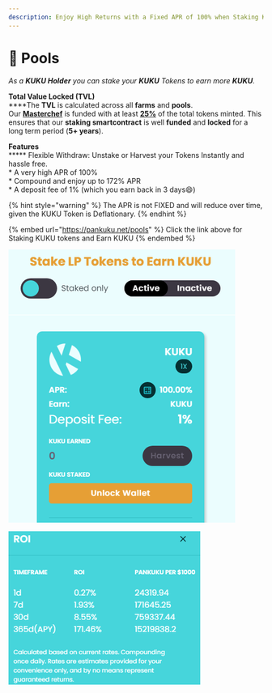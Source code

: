 ```yaml
---
description: Enjoy High Returns with a Fixed APR of 100% when Staking KUKU
---
```


# 🥞 Pools

_As a **KUKU Holder** you can stake your **KUKU** Tokens to earn more **KUKU**._

**Total Value Locked (TVL)**\
****The **TVL** is calculated across all **farms** and **pools**.\
Our [**Masterchef**](../../knowledge-center/the-project/development/smart-contracts.md) is funded with at least [**25%**](../the-kuku-token/token-distribution.md) of the total tokens minted. This ensures that our **staking smartcontract** is well **funded** and **locked** for a long term period (**5+ years**).

**Features**\
****\* Flexible Withdraw: Unstake or Harvest your Tokens Instantly and hassle free.\
\* A very high APR of 100%\
\* Compound and enjoy up to 172% APR\
\* A deposit fee of 1% (which you earn back in 3 days:smile:)

{% hint style="warning" %}
The APR is not FIXED and will reduce over time, given the KUKU Token is Deflationary.
{% endhint %}

{% embed url="https://pankuku.net/pools" %}
Click the link above for Staking KUKU tokens and Earn KUKU
{% endembed %}

![Enjoy High Returns with a Fixed APR of 100%](../../.gitbook/assets/pools.png)

![Compound your intrest and earn up to 172% APR](../../.gitbook/assets/roipools.png)
